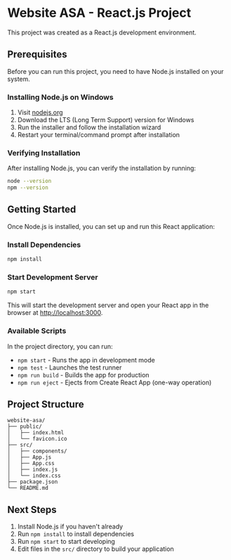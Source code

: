 # Website ASA - React.js Project

This project was created as a React.js development environment.

## Prerequisites

Before you can run this project, you need to have Node.js installed on your system.

### Installing Node.js on Windows

1. Visit [nodejs.org](https://nodejs.org/)
2. Download the LTS (Long Term Support) version for Windows
3. Run the installer and follow the installation wizard
4. Restart your terminal/command prompt after installation

### Verifying Installation

After installing Node.js, you can verify the installation by running:
```bash
node --version
npm --version
```

## Getting Started

Once Node.js is installed, you can set up and run this React application:

### Install Dependencies
```bash
npm install
```

### Start Development Server
```bash
npm start
```

This will start the development server and open your React app in the browser at [http://localhost:3000](http://localhost:3000).

### Available Scripts

In the project directory, you can run:

- `npm start` - Runs the app in development mode
- `npm test` - Launches the test runner
- `npm run build` - Builds the app for production
- `npm run eject` - Ejects from Create React App (one-way operation)

## Project Structure

```
website-asa/
├── public/
│   ├── index.html
│   └── favicon.ico
├── src/
│   ├── components/
│   ├── App.js
│   ├── App.css
│   ├── index.js
│   └── index.css
├── package.json
└── README.md
```

## Next Steps

1. Install Node.js if you haven't already
2. Run `npm install` to install dependencies
3. Run `npm start` to start developing
4. Edit files in the `src/` directory to build your application
